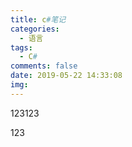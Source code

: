 ```yaml
---
title: c#笔记
categories:
  - 语言
tags:
  - C#
comments: false
date: 2019-05-22 14:33:08
img:
---
```


123123

123

